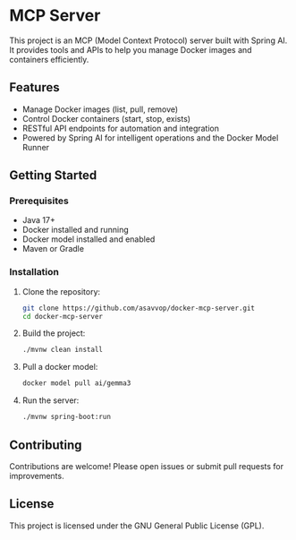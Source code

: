 # MCP Server

This project is an MCP (Model Context Protocol) server built with Spring AI. It provides tools and APIs to help you manage Docker images and containers efficiently.

## Features

- Manage Docker images (list, pull, remove)
- Control Docker containers (start, stop, exists)
- RESTful API endpoints for automation and integration
- Powered by Spring AI for intelligent operations and the Docker Model Runner

## Getting Started

### Prerequisites

- Java 17+
- Docker installed and running
- Docker model installed and enabled
- Maven or Gradle

### Installation

1. Clone the repository:
    ```bash
    git clone https://github.com/asavvop/docker-mcp-server.git
    cd docker-mcp-server
    ```
2. Build the project:
    ```bash
    ./mvnw clean install
    ```
3. Pull a docker model:
    ```bash
    docker model pull ai/gemma3
    ```
3. Run the server:
    ```bash
    ./mvnw spring-boot:run
    ```

## Contributing

Contributions are welcome! Please open issues or submit pull requests for improvements.

## License

This project is licensed under the GNU General Public License (GPL).
